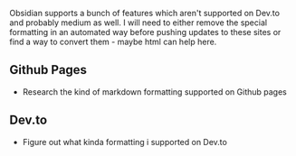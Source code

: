 
Obsidian supports a bunch of features which aren't supported on Dev.to and probably medium as well.
I will need to either remove the special formatting in an automated way before pushing updates to these sites or find a way to convert them - maybe html can help here.


## Github Pages

* Research the kind of markdown formatting supported on Github pages
## Dev.to
* Figure out what kinda formatting i supported on Dev.to